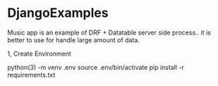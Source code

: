 # DjangoExamples
Music app is an example of DRF + Datatable server side process.. it is better to use for handle large amount of data.

1, Create Environment

python(3) -m venv .env
source .env/bin/activate
pip install -r requirements.txt

